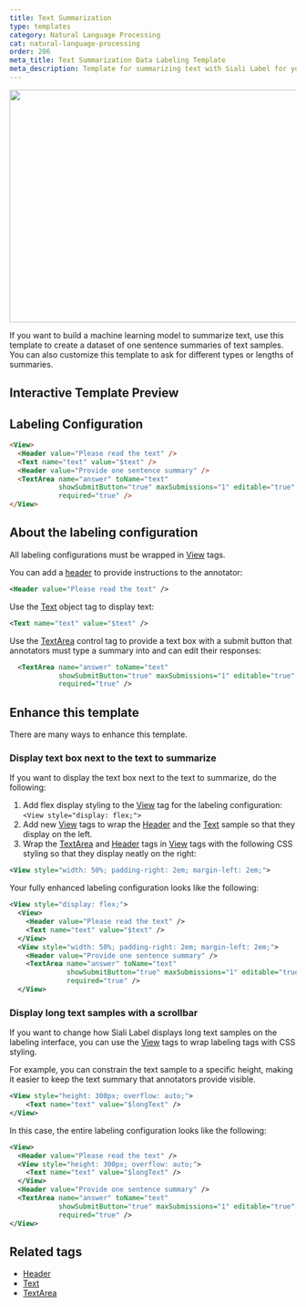 ```yaml
---
title: Text Summarization
type: templates
category: Natural Language Processing
cat: natural-language-processing
order: 206
meta_title: Text Summarization Data Labeling Template
meta_description: Template for summarizing text with Siali Label for your machine learning and data science projects.
---
```


<img src="/images/templates/text-summarization.png" alt="" class="gif-border" width="552px" height="408px" />

If you want to build a machine learning model to summarize text, use this template to create a dataset of one sentence summaries of text samples. You can also customize this template to ask for different types or lengths of summaries. 

## Interactive Template Preview

<div id="main-preview"></div>

## Labeling Configuration

```html
<View>
  <Header value="Please read the text" />
  <Text name="text" value="$text" />
  <Header value="Provide one sentence summary" />
  <TextArea name="answer" toName="text"
            showSubmitButton="true" maxSubmissions="1" editable="true"
            required="true" />
</View>
```

## About the labeling configuration

All labeling configurations must be wrapped in [View](/tags/view.html) tags.

You can add a [header](/tags/header.html) to provide instructions to the annotator:
```xml
<Header value="Please read the text" />
```

Use the [Text](/tags/text.html) object tag to display text:
```xml
<Text name="text" value="$text" />
```

Use the [TextArea](/tags/textarea.html) control tag to provide a text box with a submit button that annotators must type a summary into and can edit their responses:
```xml
  <TextArea name="answer" toName="text"
            showSubmitButton="true" maxSubmissions="1" editable="true"
            required="true" />
```

## Enhance this template

There are many ways to enhance this template.

### Display text box next to the text to summarize

If you want to display the text box next to the text to summarize, do the following:

1. Add flex display styling to the [View](/tags/view.html) tag for the labeling configuration: `<View style="display: flex;">`
2. Add new [View](/tags/view.html) tags to wrap the [Header](/tags/header.html) and the [Text](/tags/text.html) sample so that they display on the left.
3. Wrap the [TextArea](/tags/textarea.html) and [Header](/tags/header.html) tags in [View](/tags/view.html) tags with the following CSS styling so that they display neatly on the right:
```xml
<View style="width: 50%; padding-right: 2em; margin-left: 2em;">
```
Your fully enhanced labeling configuration looks like the following:
```xml
<View style="display: flex;">
  <View>
    <Header value="Please read the text" />
    <Text name="text" value="$text" />
  </View>
  <View style="width: 50%; padding-right: 2em; margin-left: 2em;">
    <Header value="Provide one sentence summary" />
    <TextArea name="answer" toName="text"
              showSubmitButton="true" maxSubmissions="1" editable="true"
              required="true" />
  </View>
```

### Display long text samples with a scrollbar

If you want to change how Siali Label displays long text samples on the labeling interface, you can use the [View](/tags/view.html) tags to wrap labeling tags with CSS styling. 

For example, you can constrain the text sample to a specific height, making it easier to keep the text summary that annotators provide visible.
```xml
<View style="height: 300px; overflow: auto;">
    <Text name="text" value="$longText" />
</View>
```

In this case, the entire labeling configuration looks like the following:
```xml
<View>
  <Header value="Please read the text" />
  <View style="height: 300px; overflow: auto;">
    <Text name="text" value="$longText" />
  </View>
  <Header value="Provide one sentence summary" />
  <TextArea name="answer" toName="text" 
            showSubmitButton="true" maxSubmissions="1" editable="true" 
            required="true" />
</View>
```

## Related tags

- [Header](/tags/header.html)
- [Text](/tags/text.html)
- [TextArea](/tags/textarea.html)
